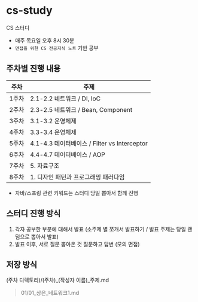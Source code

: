 # cs-study
CS 스터디

- 매주 목요일 오후 8시 30분
- `면접을 위한 CS 전공지식 노트` 기반 공부

## 주차별 진행 내용

| 주차  | 주제 |
| --- | --- |
| 1주차 | 2.1-2.2 네트워크 / DI, IoC |
| 2주차 | 2.3-2.5 네트워크 / Bean, Component |
| 3주차 | 3.1-3.2 운영체제 |
| 4주차 | 3.3-3.4 운영체제 |
| 5주차 | 4.1-4.3 데이터베이스 / Filter vs Interceptor |
| 6주차 | 4.4-4.7 데이터베이스 / AOP |
| 7주차 | 5. 자료구조 |
| 8주차 | 1. 디자인 패턴과 프로그래밍 패러다임 |

+ 자바/스프링 관련 키워드는 스터디 당일 뽑아서 함께 진행

## 스터디 진행 방식
1. 각자 공부한 부분에 대해서 발표 (소주제 별 쪼개서 발표하기 / 발표 주제는 당일 랜덤으로 뽑아서 발표)
2. 발표 이후, 서로 질문 뽑아온 것 질문하고 답변 (모의 면접)

## 저장 방식
(주차 디렉토리)/(주차)_(작성자 이름)_주제.md
> 01/01_상은_네트워크1.md
